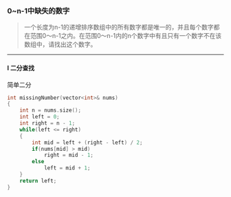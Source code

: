 ### 0~n-1中缺失的数字

> 一个长度为n-1的递增排序数组中的所有数字都是唯一的，并且每个数字都在范围0～n-1之内。在范围0～n-1内的n个数字中有且只有一个数字不在该数组中，请找出这个数字。  

----------

#### I 二分查找

简单二分

```cpp
int missingNumber(vector<int>& nums) 
{
    int n = nums.size();
    int left = 0;
    int right = n - 1;
    while(left <= right)
    {
        int mid = left + (right - left) / 2;
        if(nums[mid] > mid)
            right = mid - 1;
        else
            left = mid + 1;
    }
    return left;
}
```
